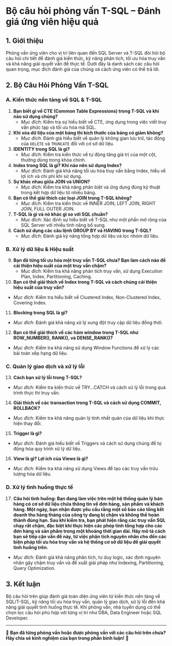 # Bộ câu hỏi phỏng vấn T-SQL – Đánh giá ứng viên hiệu quả

## **1. Giới thiệu**

Phỏng vấn ứng viên cho vị trí liên quan đến SQL Server và T-SQL đòi hỏi bộ câu hỏi chi tiết để đánh giá kiến thức, kỹ năng phân tích, tối ưu hóa truy vấn và khả năng giải quyết vấn đề thực tế. Dưới đây là danh sách các câu hỏi quan trọng, mục đích đánh giá của chúng và cách ứng viên có thể trả lời.

## **2. Bộ Câu Hỏi Phỏng Vấn T-SQL**

### **A. Kiến thức nền tảng về SQL & T-SQL**

1. **Bạn biết gì về CTE (Common Table Expressions) trong T-SQL và khi nào sử dụng chúng?**
   * _Mục đích_: Kiểm tra sự hiểu biết về CTE, ứng dụng trong việc viết truy vấn phức tạp và tối ưu hóa mã SQL.
2. **Khi xóa dữ liệu của một bảng thì kích thước của bảng có giảm không?**
   * _Mục đích_: Đánh giá hiểu biết về quản lý không gian lưu trữ, tác động của `DELETE` và `TRUNCATE` đối với cơ sở dữ liệu.
3. **IDENTITY trong SQL là gì?**
   * _Mục đích_: Kiểm tra kiến thức về tự động tăng giá trị của một cột, thường dùng trong khóa chính.
4. **Index trong SQL là gì? Khi nào nên sử dụng Index?**
   * _Mục đích_: Đánh giá khả năng tối ưu hóa truy vấn bằng Index, hiểu về lợi ích và chi phí khi sử dụng.
5. **Sự khác nhau giữa JOIN và UNION?**
   * _Mục đích_: Kiểm tra khả năng phân biệt và ứng dụng đúng kỹ thuật trong kết hợp dữ liệu từ nhiều bảng.
6. **Bạn có thể giải thích các loại JOIN trong T-SQL không?**
   * _Mục đích_: Kiểm tra kiến thức về INNER JOIN, LEFT JOIN, RIGHT JOIN, FULL OUTER JOIN.
7. **T-SQL là gì và nó khác gì so với SQL chuẩn?**
   * _Mục đích_: Xác định sự hiểu biết về T-SQL như một phần mở rộng của SQL Server với nhiều tính năng bổ sung.
8. **Cách sử dụng các câu lệnh GROUP BY và HAVING trong T-SQL?**
   * _Mục đích_: Đánh giá kỹ năng tổng hợp dữ liệu và lọc nhóm dữ liệu.

### **B. Xử lý dữ liệu & Hiệu suất**

9. **Bạn đã từng tối ưu hóa một truy vấn T-SQL chưa? Bạn làm cách nào để cải thiện hiệu suất của một truy vấn chậm?**
   * _Mục đích_: Kiểm tra khả năng phân tích truy vấn, sử dụng Execution Plan, Index, Partitioning, Caching.
10. **Bạn có thể giải thích về Index trong T-SQL và cách chúng cải thiện hiệu suất của truy vấn?**

* _Mục đích_: Kiểm tra hiểu biết về Clustered Index, Non-Clustered Index, Covering Index.

11. **Blocking trong SQL là gì?**

* _Mục đích_: Đánh giá khả năng xử lý xung đột truy cập dữ liệu đồng thời.

12. **Bạn có thể giải thích về các hàm window trong T-SQL như ROW\_NUMBER(), RANK(), và DENSE\_RANK()?**

* _Mục đích_: Kiểm tra khả năng sử dụng Window Functions để xử lý các bài toán xếp hạng dữ liệu.

### **C. Quản lý giao dịch và xử lý lỗi**

13. **Cách bạn xử lý lỗi trong T-SQL?**

* _Mục đích_: Kiểm tra kiến thức về TRY...CATCH và cách xử lý lỗi trong quá trình thực thi truy vấn.

14. **Giải thích về các transaction trong T-SQL và cách sử dụng COMMIT, ROLLBACK?**

* _Mục đích_: Kiểm tra khả năng quản lý tính nhất quán của dữ liệu khi thực hiện thay đổi.

15. **Trigger là gì?**

* _Mục đích_: Đánh giá hiểu biết về Triggers và cách sử dụng chúng để tự động hóa quy trình xử lý dữ liệu.

16. **View là gì? Lợi ích của Views là gì?**

* _Mục đích_: Kiểm tra khả năng sử dụng Views để tạo các truy vấn trừu tượng hóa dữ liệu.

### **D. Xử lý tình huống thực tế**

17. **Câu hỏi tình huống: Bạn đang làm việc trên một hệ thống quản lý bán hàng có cơ sở dữ liệu chứa thông tin về đơn hàng, sản phẩm và khách hàng. Một ngày, bạn nhận được yêu cầu rằng một số báo cáo tổng kết doanh thu hàng tháng của công ty đang bị chậm và không thể hoàn thành đúng hạn. Sau khi kiểm tra, bạn phát hiện rằng các truy vấn SQL chạy rất chậm, đặc biệt khi thực hiện các phép tính tổng hợp cho các đơn hàng và sản phẩm trong một khoảng thời gian dài. Hãy mô tả cách bạn sẽ tiếp cận vấn đề này, từ việc phân tích nguyên nhân cho đến các biện pháp tối ưu hóa truy vấn và hệ thống cơ sở dữ liệu để giải quyết tình huống trên.**

* _Mục đích_: Đánh giá khả năng phân tích, tư duy logic, xác định nguyên nhân gây chậm truy vấn và đề xuất giải pháp như Indexing, Partitioning, Query Optimization.

## **3. Kết luận**

Bộ câu hỏi trên giúp đánh giá toàn diện ứng viên từ kiến thức nền tảng về SQL/T-SQL, kỹ năng tối ưu hóa truy vấn, quản lý giao dịch, xử lý lỗi đến khả năng giải quyết tình huống thực tế. Khi phỏng vấn, nhà tuyển dụng có thể chọn lọc câu hỏi phù hợp với từng vị trí như DBA, Data Engineer hoặc SQL Developer.

***

📌 **Bạn đã từng phỏng vấn hoặc được phỏng vấn với các câu hỏi trên chưa? Hãy chia sẻ kinh nghiệm của bạn trong phần bình luận!** 🚀

